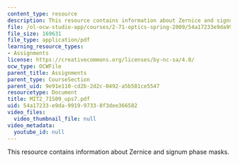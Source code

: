 ```yaml
---
content_type: resource
description: This resource contains information about Zernice and signum phase masks.
file: /ol-ocw-studio-app/courses/2-71-optics-spring-2009/54a17233e9da991997338f3dee366582_MIT2_71S09_ups7.pdf
file_size: 169631
file_type: application/pdf
learning_resource_types:
- Assignments
license: https://creativecommons.org/licenses/by-nc-sa/4.0/
ocw_type: OCWFile
parent_title: Assignments
parent_type: CourseSection
parent_uid: 9e91e110-cd2b-2d2c-0492-a5b581ce5547
resourcetype: Document
title: MIT2_71S09_ups7.pdf
uid: 54a17233-e9da-9919-9733-8f3dee366582
video_files:
  video_thumbnail_file: null
video_metadata:
  youtube_id: null
---
```

This resource contains information about Zernice and signum phase masks.